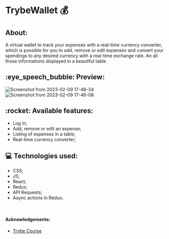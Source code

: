 <h1>TrybeWallet 💰</h1>  

<div>
<h2> About: </h2><p>A virtual wallet to track your expenses with a real-time currency converter, which is possible for you to add, remove or edit expenses and convert your spendings to any desired currency with a real-time exchange rate. An all those informations displayed in a beautiful table.</p>
</div>

<h2>:eye_speech_bubble: Preview: </h2>

![Screenshot from 2023-02-09 17-48-34](https://user-images.githubusercontent.com/108954035/217936379-ec5356ca-a488-44c6-9561-ff4c28d1a600.png)
![Screenshot from 2023-02-09 17-46-08](https://user-images.githubusercontent.com/108954035/217936381-cd835018-edd5-4f0f-b490-c9e7ebfe86ba.png)

<h2>:rocket: Available features: </h2>
<ul> 
<li>Log in; </li>
<li>Add, remove or edit an expense; </li>
<li>Listing of expenses in a table; </li>
<li>Real-time currency converter; </li>

</ul>

<h2>💻 Technologies used: </h2>

<ul>
<li>CSS; </li>
<li>JS; </li>
<li>React; </li>
<li>Redux; </li>
<li>API Requests; </li>
<li>Async actions in Redux; </li>
</ul>

</br>

<h4>Acknowledgements: </h4>

- [Trybe Course](https://www.betrybe.com/)
<br/>

